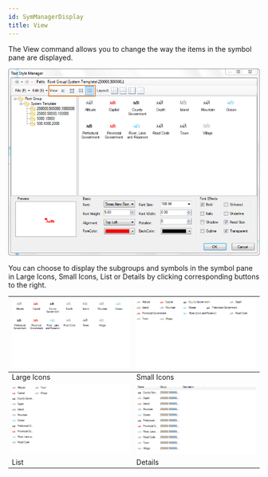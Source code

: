 ```yaml
---
id: SymManagerDisplay
title: View
---  
```



The View command allows you to change the way the items in the symbol pane are displayed.

![](img-en/Displaybutton.png)  

  
You can choose to display the subgroups and symbols in the symbol pane in Large Icons, Small Icons, List or Details by clicking corresponding buttons to the right.

![](img-en/Display1.png) | ![](img-en/Display2.png)  
---|---  
Large Icons | Small Icons  
![](img-en/Display3.png) | ![](img-en/Display4.png)  
List | Details  